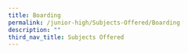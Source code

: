 ```yaml
---
title: Boarding
permalink: /junior-high/Subjects-Offered/Boarding
description: ""
third_nav_title: Subjects Offered
---
```


